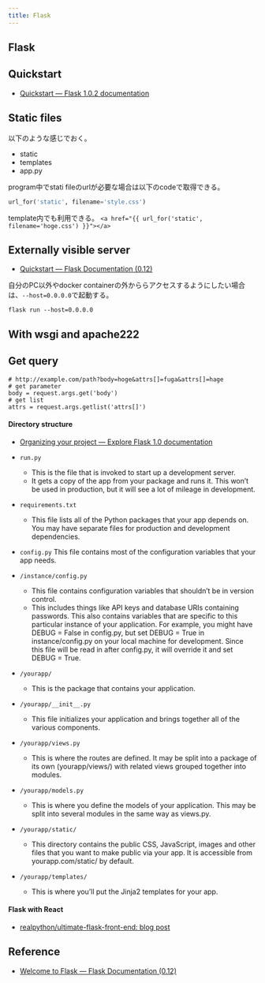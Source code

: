 ```yaml
---
title: Flask
---
```


## Flask

## Quickstart
* [Quickstart — Flask 1\.0\.2 documentation](http://flask.pocoo.org/docs/1.0/quickstart/)

## Static files
以下のような感じでおく。

* static
* templates
* app.py

program中でstati fileのurlが必要な場合は以下のcodeで取得できる。

```python
url_for('static', filename='style.css')
```

template内でも利用できる。
`<a href="{{ url_for('static', filename='hoge.css') }}"></a>`

## Externally visible server
* [Quickstart — Flask Documentation (0.12)](http://flask.pocoo.org/docs/0.12/quickstart/#a-minimal-application)

自分のPC以外やdocker containerの外かららアクセスするようにしたい場合は、`--host=0.0.0.0`で起動する。

```
flask run --host=0.0.0.0
```

## With wsgi and apache222

## Get query

```
# http://example.com/path?body=hoge&attrs[]=fuga&attrs[]=hage
# get parameter
body = request.args.get('body')
# get list
attrs = request.args.getlist('attrs[]')
```

#### Directory structure
* [Organizing your project — Explore Flask 1\.0 documentation](http://exploreflask.com/en/latest/organizing.html)

* `run.py`
    * This is the file that is invoked to start up a development server.
    * It gets a copy of the app from your package and runs it. This won’t be used in production, but it will see a lot of mileage in development.
* `requirements.txt`
    * This file lists all of the Python packages that your app depends on. You may have separate files for production and development dependencies.
* `config.py`
    This file contains most of the configuration variables that your app needs.
* `/instance/config.py`
    * This file contains configuration variables that shouldn’t be in version control.
    * This includes things like API keys and database URIs containing passwords. This also contains variables that are specific to this particular instance of your application. For example, you might have DEBUG = False in config.py, but set DEBUG = True in instance/config.py on your local machine for development. Since this file will be read in after config.py, it will override it and set DEBUG = True.
* `/yourapp/`
    * This is the package that contains your application.
* `/yourapp/__init__.py`
    * This file initializes your application and brings together all of the various components.
* `/yourapp/views.py`
    * This is where the routes are defined. It may be split into a package of its own (yourapp/views/) with related views grouped together into modules.
* `/yourapp/models.py`
    * This is where you define the models of your application. This may be split into several modules in the same way as views.py.
* `/yourapp/static/`
    * This directory contains the public CSS, JavaScript, images and other files that you want to make public via your app. It is accessible from yourapp.com/static/ by default.
* `/yourapp/templates/`
    * This is where you’ll put the Jinja2 templates for your app.

#### Flask with React
* [realpython/ultimate\-flask\-front\-end: blog post](https://github.com/realpython/ultimate-flask-front-end)

## Reference
* [Welcome to Flask — Flask Documentation (0.12)](http://flask.pocoo.org/docs/0.12/)

